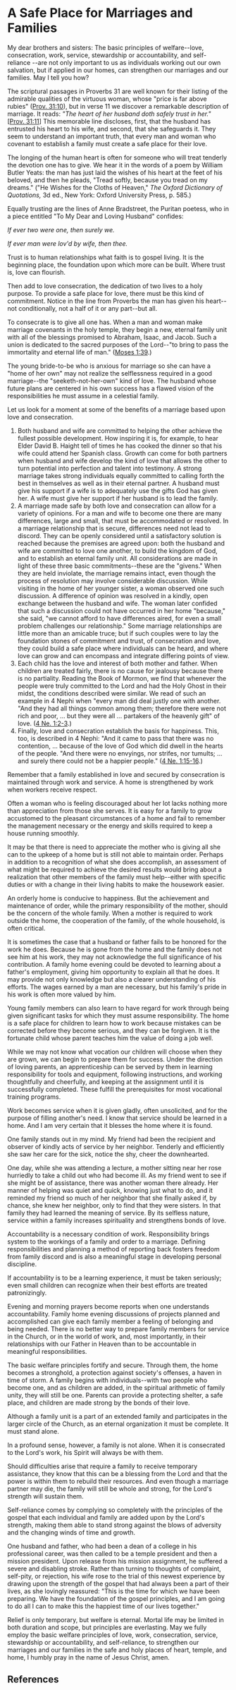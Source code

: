 # A Safe Place for Marriages and Families

My dear brothers and sisters: The basic principles of welfare--love,
consecration, work, service, stewardship or accountability, and self-reliance
--are not only important to us as individuals working out our own salvation,
but if applied in our homes, can strengthen our marriages and our families.
May I tell you how?

The scriptural passages in Proverbs 31 are well known for their listing of the
admirable qualities of the virtuous woman, whose "price is far above rubies"
([Prov. 31:10](/scriptures/ot/prov/31.10?lang=eng#9)), but in verse 11 we
discover a remarkable description of marriage. It reads: _"The heart of her
husband doth safely trust in her."_ [[Prov.
31:11](/scriptures/ot/prov/31.11?lang=eng#10)] This memorable line discloses,
first, that the husband has entrusted his heart to his wife, and second, that
she safeguards it. They seem to understand an important truth, that every man
and woman who covenant to establish a family must create a safe place for
their love.

The longing of the human heart is often for someone who will treat tenderly
the devotion one has to give. We hear it in the words of a poem by William
Butler Yeats: the man has just laid the wishes of his heart at the feet of his
beloved, and then he pleads, "Tread softly, because you tread on my dreams."
("He Wishes for the Cloths of Heaven," _The Oxford Dictionary of Quotations,_
3d ed., New York: Oxford University Press, p. 585.)

Equally trusting are the lines of Anne Bradstreet, the Puritan poetess, who in
a piece entitled "To My Dear and Loving Husband" confides:

_If ever two were one, then surely we._

_If ever man were lov'd by wife, then thee._

Trust is to human relationships what faith is to gospel living. It is the
beginning place, the foundation upon which more can be built. Where trust is,
love can flourish.

Then add to love consecration, the dedication of two lives to a holy purpose.
To provide a safe place for love, there must be this kind of commitment.
Notice in the line from Proverbs the man has given his heart--not
conditionally, not a half of it or any part--but all.

To consecrate is to give all one has. When a man and woman make marriage
covenants in the holy temple, they begin a new, eternal family unit with all
of the blessings promised to Abraham, Isaac, and Jacob. Such a union is
dedicated to the sacred purposes of the Lord--"to bring to pass the
immortality and eternal life of man." ([Moses
1:39](/scriptures/pgp/moses/1.39?lang=eng#38).)

The young bride-to-be who is anxious for marriage so she can have a "home of
her own" may not realize the selflessness required in a good marriage--the
"seeketh-not-her-own" kind of love. The husband whose future plans are
centered in his own success has a flawed vision of the responsibilities he
must assume in a celestial family.

Let us look for a moment at some of the benefits of a marriage based upon love
and consecration.

  1. Both husband and wife are committed to helping the other achieve the fullest possible development. How inspiring it is, for example, to hear Elder David B. Haight tell of times he has cooked the dinner so that his wife could attend her Spanish class. Growth can come for both partners when husband and wife develop the kind of love that allows the other to turn potential into perfection and talent into testimony. A strong marriage takes strong individuals equally committed to calling forth the best in themselves as well as in their eternal partner. A husband must give his support if a wife is to adequately use the gifts God has given her. A wife must give her support if her husband is to lead the family. 
  2. A marriage made safe by both love and consecration can allow for a variety of opinions. For a man and wife to become one there are many differences, large and small, that must be accommodated or resolved. In a marriage relationship that is secure, differences need not lead to discord. They can be openly considered until a satisfactory solution is reached because the premises are agreed upon: both the husband and wife are committed to love one another, to build the kingdom of God, and to establish an eternal family unit. All considerations are made in light of these three basic commitments--these are the "givens." When they are held inviolate, the marriage remains intact, even though the process of resolution may involve considerable discussion. While visiting in the home of her younger sister, a woman observed one such discussion. A difference of opinion was resolved in a kindly, open exchange between the husband and wife. The woman later confided that such a discussion could not have occurred in her home "because," she said, "we cannot afford to have differences aired, for even a small problem challenges our relationship." Some marriage relationships are little more than an amicable truce; but if such couples were to lay the foundation stones of commitment and trust, of consecration and love, they could build a safe place where individuals can be heard, and where love can grow and can encompass and integrate differing points of view. 
  3. Each child has the love and interest of both mother and father. When children are treated fairly, there is no cause for jealousy because there is no partiality. Reading the Book of Mormon, we find that whenever the people were truly committed to the Lord and had the Holy Ghost in their midst, the conditions described were similar. We read of such an example in 4 Nephi when "every man did deal justly one with another. "And they had all things common among them; therefore there were not rich and poor, ... but they were all ... partakers of the heavenly gift" of love. ([4 Ne. 1:2-3](/scriptures/bofm/4-ne/1.2-3?lang=eng#1).) 
  4. Finally, love and consecration establish the basis for happiness. This, too, is described in 4 Nephi: "And it came to pass that there was no contention, ... because of the love of God which did dwell in the hearts of the people. "And there were no envyings, nor strifes, nor tumults; ... and surely there could not be a happier people." ([4 Ne. 1:15-16](/scriptures/bofm/4-ne/1.15-16?lang=eng#14).) 

Remember that a family established in love and secured by consecration is
maintained through work and service. A home is strengthened by work when
workers receive respect.

Often a woman who is feeling discouraged about her lot lacks nothing more than
appreciation from those she serves. It is easy for a family to grow accustomed
to the pleasant circumstances of a home and fail to remember the management
necessary or the energy and skills required to keep a house running smoothly.

It may be that there is need to appreciate the mother who is giving all she
can to the upkeep of a home but is still not able to maintain order. Perhaps
in addition to a recognition of what she does accomplish, an assessment of
what might be required to achieve the desired results would bring about a
realization that other members of the family must help--either with specific
duties or with a change in their living habits to make the housework easier.

An orderly home is conducive to happiness. But the achievement and maintenance
of order, while the primary responsibility of the mother, should be the
concern of the whole family. When a mother is required to work outside the
home, the cooperation of the family, of the whole household, is often
critical.

It is sometimes the case that a husband or father fails to be honored for the
work he does. Because he is gone from the home and the family does not see him
at his work, they may not acknowledge the full significance of his
contribution. A family home evening could be devoted to learning about a
father's employment, giving him opportunity to explain all that he does. It
may provide not only knowledge but also a clearer understanding of his
efforts. The wages earned by a man are necessary, but his family's pride in
his work is often more valued by him.

Young family members can also learn to have regard for work through being
given significant tasks for which they must assume responsibility. The home is
a safe place for children to learn how to work because mistakes can be
corrected before they become serious, and they can be forgiven. It is the
fortunate child whose parent teaches him the value of doing a job well.

While we may not know what vocation our children will choose when they are
grown, we can begin to prepare them for success. Under the direction of loving
parents, an apprenticeship can be served by them in learning responsibility
for tools and equipment, following instructions, and working thoughtfully and
cheerfully, and keeping at the assignment until it is successfully completed.
These fulfill the prerequisites for most vocational training programs.

Work becomes service when it is given gladly, often unsolicited, and for the
purpose of filling another's need. I know that service should be learned in a
home. And I am very certain that it blesses the home where it is found.

One family stands out in my mind. My friend had been the recipient and
observer of kindly acts of service by her neighbor. Tenderly and efficiently
she saw her care for the sick, notice the shy, cheer the downhearted.

One day, while she was attending a lecture, a mother sitting near her rose
hurriedly to take a child out who had become ill. As my friend went to see if
she might be of assistance, there was another woman there already. Her manner
of helping was quiet and quick, knowing just what to do, and it reminded my
friend so much of her neighbor that she finally asked if, by chance, she knew
her neighbor, only to find that they were sisters. In that family they had
learned the meaning of service. By its selfless nature, service within a
family increases spirituality and strengthens bonds of love.

Accountability is a necessary condition of work. Responsibility brings system
to the workings of a family and order to a marriage. Defining responsibilities
and planning a method of reporting back fosters freedom from family discord
and is also a meaningful stage in developing personal discipline.

If accountability is to be a learning experience, it must be taken seriously;
even small children can recognize when their best efforts are treated
patronizingly.

Evening and morning prayers become reports when one understands
accountability. Family home evening discussions of projects planned and
accomplished can give each family member a feeling of belonging and being
needed. There is no better way to prepare family members for service in the
Church, or in the world of work, and, most importantly, in their relationships
with our Father in Heaven than to be accountable in meaningful
responsibilities.

The basic welfare principles fortify and secure. Through them, the home
becomes a stronghold, a protection against society's offenses, a haven in time
of storm. A family begins with individuals--with two people who become one,
and as children are added, in the spiritual arithmetic of family unity, they
will still be one. Parents can provide a protecting shelter, a safe place, and
children are made strong by the bonds of their love.

Although a family unit is a part of an extended family and participates in the
larger circle of the Church, as an eternal organization it must be complete.
It must stand alone.

In a profound sense, however, a family is not alone. When it is consecrated to
the Lord's work, his Spirit will always be with them.

Should difficulties arise that require a family to receive temporary
assistance, they know that this can be a blessing from the Lord and that the
power is within them to rebuild their resources. And even though a marriage
partner may die, the family will still be whole and strong, for the Lord's
strength will sustain them.

Self-reliance comes by complying so completely with the principles of the
gospel that each individual and family are added upon by the Lord's strength,
making them able to stand strong against the blows of adversity and the
changing winds of time and growth.

One husband and father, who had been a dean of a college in his professional
career, was then called to be a temple president and then a mission president.
Upon release from his mission assignment, he suffered a severe and disabling
stroke. Rather than turning to thoughts of complaint, self-pity, or rejection,
his wife rose to the trial of this newest experience by drawing upon the
strength of the gospel that had always been a part of their lives, as she
lovingly reassured: "This is the time for which we have been preparing. We
have the foundation of the gospel principles, and I am going to do all I can
to make this the happiest time of our lives together."

Relief is only temporary, but welfare is eternal. Mortal life may be limited
in both duration and scope, but principles are everlasting. May we fully
employ the basic welfare principles of love, work, consecration, service,
stewardship or accountability, and self-reliance, to strengthen our marriages
and our families in the safe and holy places of heart, temple, and home, I
humbly pray in the name of Jesus Christ, amen.

## References

